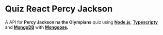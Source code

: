 # Quiz React Percy Jackson

A API for **Percy Jackson na the Olympians** quiz using **[Node.js](https://nodejs.org/)**, **[Typescripty](https://www.typescriptlang.org/)** and **[MongoDB](https://www.mongodb.com)** with **[Mongoose](https://mongoosejs.com/).**
